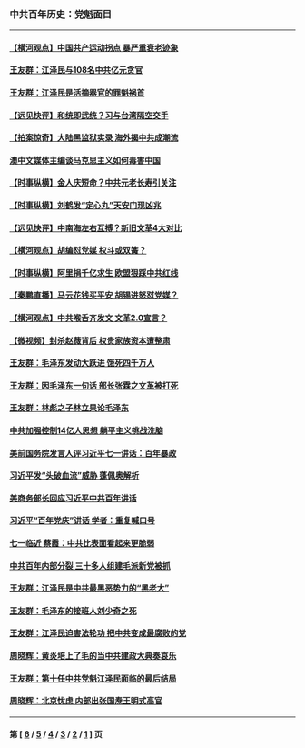### 中共百年历史：党魁面目
---
#### [【横河观点】中国共产运动拐点 暴严重衰老迹象](../../pages/nf1176107/n13388333.md?11250430) 
#### [王友群：江泽民与108名中共亿元贪官](../../pages/nf1176107/n13352358.md?11250430) 
#### [王友群：江泽民是活摘器官的罪魁祸首](../../pages/nf1176107/n13336903.md?11250430) 
#### [【远见快评】和统即武统？习与台湾隔空交手](../../pages/nf1176107/n13297739.md?11250430) 
#### [【拍案惊奇】大陆黑监狱实录 海外揭中共成潮流](../../pages/nf1176107/n13288853.md?11250430) 
#### [澳中文媒体主编谈马克思主义如何毒害中国](../../pages/nf1176107/n13257387.md?11250430) 
#### [【时事纵横】金人庆短命？中共元老长寿引关注](../../pages/nf1176107/n13217934.md?11250430) 
#### [【时事纵横】刘鹤发“定心丸”天安门现凶兆](../../pages/nf1176107/n13215416.md?11250430) 
#### [【远见快评】中南海左右互搏？新旧文革4大对比](../../pages/nf1176107/n13214745.md?11250430) 
#### [【横河观点】胡编怼党媒 权斗或双簧？](../../pages/nf1176107/n13210864.md?11250430) 
#### [【时事纵横】阿里捐千亿求生 欧盟狠踩中共红线](../../pages/nf1176107/n13206431.md?11250430) 
#### [【秦鹏直播】马云花钱买平安 胡锡进怒怼党媒？](../../pages/nf1176107/n13206392.md?11250430) 
#### [【横河观点】中共喉舌齐发文 文革2.0宣言？](../../pages/nf1176107/n13201248.md?11250430) 
#### [【微视频】封杀赵薇背后 权贵家族资本遭整肃](../../pages/nf1176107/n13197798.md?11250430) 
#### [王友群：毛泽东发动大跃进 饿死四千万人](../../pages/nf1176107/n13177158.md?11250430) 
#### [王友群：因毛泽东一句话 部长张霖之文革被打死](../../pages/nf1176107/n13161711.md?11250430) 
#### [王友群：林彪之子林立果论毛泽东](../../pages/nf1176107/n13128622.md?11250430) 
#### [中共加强控制14亿人思想 躺平主义挑战洗脑](../../pages/nf1176107/n13094299.md?11250430) 
#### [美前国务院发言人评习近平七一讲话：百年暴政](../../pages/nf1176107/n13066986.md?11250430) 
#### [习近平发“头破血流”威胁 蓬佩奥解析](../../pages/nf1176107/n13063604.md?11250430) 
#### [美商务部长回应习近平中共百年讲话](../../pages/nf1176107/n13062903.md?11250430) 
#### [习近平“百年党庆”讲话 学者：重复喊口号](../../pages/nf1176107/n13061411.md?11250430) 
#### [七一临近 蔡霞：中共比表面看起来更脆弱](../../pages/nf1176107/n13056418.md?11250430) 
#### [中共百年内部分裂 三十多人组建毛派新党被抓](../../pages/nf1176107/n13044023.md?11250430) 
#### [王友群：江泽民是中共最黑恶势力的“黑老大”](../../pages/nf1176107/n13022180.md?11250430) 
#### [王友群：毛泽东的接班人刘少奇之死](../../pages/nf1176107/n12991772.md?11250430) 
#### [王友群：江泽民迫害法轮功 把中共变成最腐败的党](../../pages/nf1176107/n12947347.md?11250430) 
#### [周晓辉：黄炎培上了毛的当中共建政大典奏哀乐](../../pages/nf1176107/n12942780.md?11250430) 
#### [王友群：第十任中共党魁江泽民面临的最后结局](../../pages/nf1176107/n12933748.md?11250430) 
#### [周晓辉：北京忧虑 内部出张国焘王明式高官](../../pages/nf1176107/n12931709.md?11250430) 

---
#### 第 [ [6](./6.md?11250430) / [5](./5.md?11250430) / [4](./4.md?11250430) / [3](./3.md?11250430) / [2](./2.md?11250430) / [1](./1.md?11250430) ] 页
